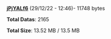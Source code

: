 [**jPjYALf6**](/data/jPjYALf6.txt) (29/12/22 - 12:46)- 11748 bytes

**Total Datas**: 2165

**Total Size**: 13.52 MB / 13.5 MB